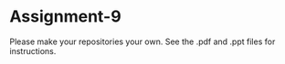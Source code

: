 # Assignment-9


Please make your repositories your own. See the .pdf and .ppt files for instructions. 
